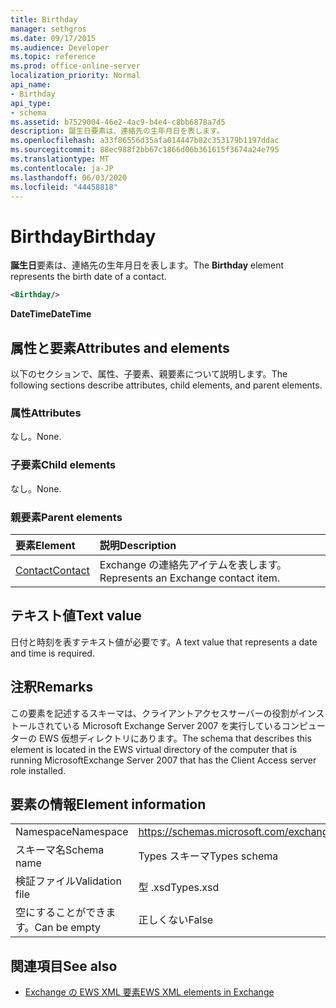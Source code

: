 ```yaml
---
title: Birthday
manager: sethgros
ms.date: 09/17/2015
ms.audience: Developer
ms.topic: reference
ms.prod: office-online-server
localization_priority: Normal
api_name:
- Birthday
api_type:
- schema
ms.assetid: b7529004-46e2-4ac9-b4e4-c8bb6878a7d5
description: 誕生日要素は、連絡先の生年月日を表します。
ms.openlocfilehash: a33f86556d35afa014447b82c353179b1197ddac
ms.sourcegitcommit: 88ec988f2bb67c1866d06b361615f3674a24e795
ms.translationtype: MT
ms.contentlocale: ja-JP
ms.lasthandoff: 06/03/2020
ms.locfileid: "44458818"
---
```

# <a name="birthday"></a><span data-ttu-id="31842-103">Birthday</span><span class="sxs-lookup"><span data-stu-id="31842-103">Birthday</span></span>

<span data-ttu-id="31842-104">**誕生日**要素は、連絡先の生年月日を表します。</span><span class="sxs-lookup"><span data-stu-id="31842-104">The **Birthday** element represents the birth date of a contact.</span></span> 
  
```xml
<Birthday/>
```

 <span data-ttu-id="31842-105">**DateTime**</span><span class="sxs-lookup"><span data-stu-id="31842-105">**DateTime**</span></span>
## <a name="attributes-and-elements"></a><span data-ttu-id="31842-106">属性と要素</span><span class="sxs-lookup"><span data-stu-id="31842-106">Attributes and elements</span></span>

<span data-ttu-id="31842-107">以下のセクションで、属性、子要素、親要素について説明します。</span><span class="sxs-lookup"><span data-stu-id="31842-107">The following sections describe attributes, child elements, and parent elements.</span></span>
  
### <a name="attributes"></a><span data-ttu-id="31842-108">属性</span><span class="sxs-lookup"><span data-stu-id="31842-108">Attributes</span></span>

<span data-ttu-id="31842-109">なし。</span><span class="sxs-lookup"><span data-stu-id="31842-109">None.</span></span>
  
### <a name="child-elements"></a><span data-ttu-id="31842-110">子要素</span><span class="sxs-lookup"><span data-stu-id="31842-110">Child elements</span></span>

<span data-ttu-id="31842-111">なし。</span><span class="sxs-lookup"><span data-stu-id="31842-111">None.</span></span>
  
### <a name="parent-elements"></a><span data-ttu-id="31842-112">親要素</span><span class="sxs-lookup"><span data-stu-id="31842-112">Parent elements</span></span>

|<span data-ttu-id="31842-113">**要素**</span><span class="sxs-lookup"><span data-stu-id="31842-113">**Element**</span></span>|<span data-ttu-id="31842-114">**説明**</span><span class="sxs-lookup"><span data-stu-id="31842-114">**Description**</span></span>|
|:-----|:-----|
|[<span data-ttu-id="31842-115">Contact</span><span class="sxs-lookup"><span data-stu-id="31842-115">Contact</span></span>](contact.md) <br/> |<span data-ttu-id="31842-116">Exchange の連絡先アイテムを表します。</span><span class="sxs-lookup"><span data-stu-id="31842-116">Represents an Exchange contact item.</span></span>  <br/> |
   
## <a name="text-value"></a><span data-ttu-id="31842-117">テキスト値</span><span class="sxs-lookup"><span data-stu-id="31842-117">Text value</span></span>

<span data-ttu-id="31842-118">日付と時刻を表すテキスト値が必要です。</span><span class="sxs-lookup"><span data-stu-id="31842-118">A text value that represents a date and time is required.</span></span>
  
## <a name="remarks"></a><span data-ttu-id="31842-119">注釈</span><span class="sxs-lookup"><span data-stu-id="31842-119">Remarks</span></span>

<span data-ttu-id="31842-120">この要素を記述するスキーマは、クライアントアクセスサーバーの役割がインストールされている Microsoft Exchange Server 2007 を実行しているコンピューターの EWS 仮想ディレクトリにあります。</span><span class="sxs-lookup"><span data-stu-id="31842-120">The schema that describes this element is located in the EWS virtual directory of the computer that is running MicrosoftExchange Server 2007 that has the Client Access server role installed.</span></span>
  
## <a name="element-information"></a><span data-ttu-id="31842-121">要素の情報</span><span class="sxs-lookup"><span data-stu-id="31842-121">Element information</span></span>

|||
|:-----|:-----|
|<span data-ttu-id="31842-122">Namespace</span><span class="sxs-lookup"><span data-stu-id="31842-122">Namespace</span></span>  <br/> |https://schemas.microsoft.com/exchange/services/2006/types  <br/> |
|<span data-ttu-id="31842-123">スキーマ名</span><span class="sxs-lookup"><span data-stu-id="31842-123">Schema name</span></span>  <br/> |<span data-ttu-id="31842-124">Types スキーマ</span><span class="sxs-lookup"><span data-stu-id="31842-124">Types schema</span></span>  <br/> |
|<span data-ttu-id="31842-125">検証ファイル</span><span class="sxs-lookup"><span data-stu-id="31842-125">Validation file</span></span>  <br/> |<span data-ttu-id="31842-126">型 .xsd</span><span class="sxs-lookup"><span data-stu-id="31842-126">Types.xsd</span></span>  <br/> |
|<span data-ttu-id="31842-127">空にすることができます。</span><span class="sxs-lookup"><span data-stu-id="31842-127">Can be empty</span></span>  <br/> |<span data-ttu-id="31842-128">正しくない</span><span class="sxs-lookup"><span data-stu-id="31842-128">False</span></span>  <br/> |
   
## <a name="see-also"></a><span data-ttu-id="31842-129">関連項目</span><span class="sxs-lookup"><span data-stu-id="31842-129">See also</span></span>



- [<span data-ttu-id="31842-130">Exchange の EWS XML 要素</span><span class="sxs-lookup"><span data-stu-id="31842-130">EWS XML elements in Exchange</span></span>](ews-xml-elements-in-exchange.md)

